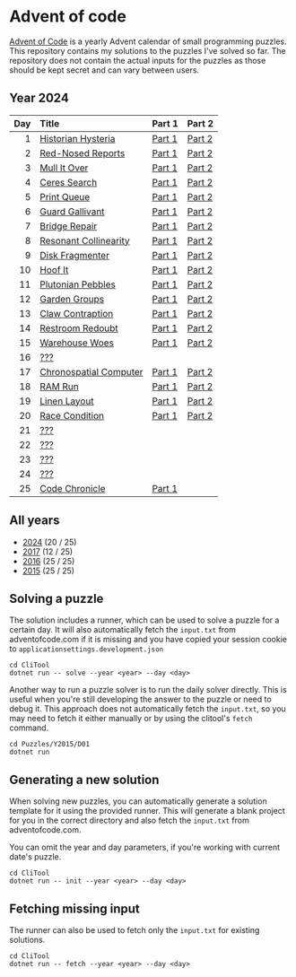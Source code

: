 ﻿# Advent of code

[Advent of Code](https://adventofcode.com) is a yearly Advent calendar of small programming puzzles.
This repository contains my solutions to the puzzles I've solved so far. The repository does not contain the actual inputs for the puzzles as those should be kept secret and can vary between users.

## Year 2024

| Day | Title | Part 1 | Part 2 |
| --: | :---- | :----- | :----- |
| 1 | [Historian Hysteria](https://adventofcode.com/2024/day/1) | [Part 1](Puzzles/Y2024/D01/PartA.cs) | [Part 2](Puzzles/Y2024/D01/PartB.cs) |
| 2 | [Red-Nosed Reports](https://adventofcode.com/2024/day/2) | [Part 1](Puzzles/Y2024/D02/PartA.cs) | [Part 2](Puzzles/Y2024/D02/PartB.cs) |
| 3 | [Mull It Over](https://adventofcode.com/2024/day/3) | [Part 1](Puzzles/Y2024/D03/PartA.cs) | [Part 2](Puzzles/Y2024/D03/PartB.cs) |
| 4 | [Ceres Search](https://adventofcode.com/2024/day/4) | [Part 1](Puzzles/Y2024/D04/PartA.cs) | [Part 2](Puzzles/Y2024/D04/PartB.cs) |
| 5 | [Print Queue](https://adventofcode.com/2024/day/5) | [Part 1](Puzzles/Y2024/D05/PartA.cs) | [Part 2](Puzzles/Y2024/D05/PartB.cs) |
| 6 | [Guard Gallivant](https://adventofcode.com/2024/day/6) | [Part 1](Puzzles/Y2024/D06/PartA.cs) | [Part 2](Puzzles/Y2024/D06/PartB.cs) |
| 7 | [Bridge Repair](https://adventofcode.com/2024/day/7) | [Part 1](Puzzles/Y2024/D07/PartA.cs) | [Part 2](Puzzles/Y2024/D07/PartB.cs) |
| 8 | [Resonant Collinearity](https://adventofcode.com/2024/day/8) | [Part 1](Puzzles/Y2024/D08/PartA.cs) | [Part 2](Puzzles/Y2024/D08/PartB.cs) |
| 9 | [Disk Fragmenter](https://adventofcode.com/2024/day/9) | [Part 1](Puzzles/Y2024/D09/PartA.cs) | [Part 2](Puzzles/Y2024/D09/PartB.cs) |
| 10 | [Hoof It](https://adventofcode.com/2024/day/10) | [Part 1](Puzzles/Y2024/D10/PartA.cs) | [Part 2](Puzzles/Y2024/D10/PartB.cs) |
| 11 | [Plutonian Pebbles](https://adventofcode.com/2024/day/11) | [Part 1](Puzzles/Y2024/D11/PartA.cs) | [Part 2](Puzzles/Y2024/D11/PartB.cs) |
| 12 | [Garden Groups](https://adventofcode.com/2024/day/12) | [Part 1](Puzzles/Y2024/D12/PartA.cs) | [Part 2](Puzzles/Y2024/D12/PartB.cs) |
| 13 | [Claw Contraption](https://adventofcode.com/2024/day/13) | [Part 1](Puzzles/Y2024/D13/PartA.cs) | [Part 2](Puzzles/Y2024/D13/PartB.cs) |
| 14 | [Restroom Redoubt](https://adventofcode.com/2024/day/14) | [Part 1](Puzzles/Y2024/D14/PartA.cs) | [Part 2](Puzzles/Y2024/D14/PartB.cs) |
| 15 | [Warehouse Woes](https://adventofcode.com/2024/day/15) | [Part 1](Puzzles/Y2024/D15/PartA.cs) | [Part 2](Puzzles/Y2024/D15/PartB.cs) |
| 16 | [???](https://adventofcode.com/2024/day/16) |  |  |
| 17 | [Chronospatial Computer](https://adventofcode.com/2024/day/17) | [Part 1](Puzzles/Y2024/D17/PartA.cs) | [Part 2](Puzzles/Y2024/D17/PartB.cs) |
| 18 | [RAM Run](https://adventofcode.com/2024/day/18) | [Part 1](Puzzles/Y2024/D18/PartA.cs) | [Part 2](Puzzles/Y2024/D18/PartB.cs) |
| 19 | [Linen Layout](https://adventofcode.com/2024/day/19) | [Part 1](Puzzles/Y2024/D19/PartA.cs) | [Part 2](Puzzles/Y2024/D19/PartB.cs) |
| 20 | [Race Condition](https://adventofcode.com/2024/day/20) | [Part 1](Puzzles/Y2024/D20/PartA.cs) | [Part 2](Puzzles/Y2024/D20/PartB.cs) |
| 21 | [???](https://adventofcode.com/2024/day/21) |  |  |
| 22 | [???](https://adventofcode.com/2024/day/22) |  |  |
| 23 | [???](https://adventofcode.com/2024/day/23) |  |  |
| 24 | [???](https://adventofcode.com/2024/day/24) |  |  |
| 25 | [Code Chronicle](https://adventofcode.com/2024/day/25) | [Part 1](Puzzles/Y2024/D25/PartA.cs) |  |

## All years

- [2024](Puzzles/Y2024/README.md) (20 / 25)
- [2017](Puzzles/Y2017/README.md) (12 / 25)
- [2016](Puzzles/Y2016/README.md) (25 / 25)
- [2015](Puzzles/Y2015/README.md) (25 / 25)

## Solving a puzzle

The solution includes a runner, which can be used to solve a puzzle for a certain day.
It will also automatically fetch the `input.txt` from adventofcode.com if it is missing and you have copied your session cookie to `applicationsettings.development.json`

```
cd CliTool
dotnet run -- solve --year <year> --day <day>
```

Another way to run a puzzle solver is to run the daily solver directly.
This is useful when you're still developing the answer to the puzzle or need to debug it.
This approach does not automatically fetch the `input.txt`, so you may need
to fetch it either manually or by using the clitool's `fetch` command. 

```
cd Puzzles/Y2015/D01
dotnet run
```

## Generating a new solution

When solving new puzzles, you can automatically generate a solution template for it using the
provided runner. This will generate a blank project for you in the correct directory and also
fetch the `input.txt` from adventofcode.com.

You can omit the year and day parameters, if you're working with current date's puzzle.

```
cd CliTool
dotnet run -- init --year <year> --day <day>
```

## Fetching missing input

The runner can also be used to fetch only the `input.txt` for existing solutions.

```
cd CliTool
dotnet run -- fetch --year <year> --day <day>
```

